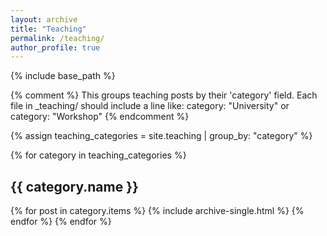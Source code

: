 ```yaml
---
layout: archive
title: "Teaching"
permalink: /teaching/
author_profile: true
---
```


{% include base_path %}

{% comment %}
This groups teaching posts by their 'category' field.
Each file in _teaching/ should include a line like:
category: "University" or category: "Workshop"
{% endcomment %}

{% assign teaching_categories = site.teaching | group_by: "category" %}

{% for category in teaching_categories %}
  <h2>{{ category.name }}</h2>
  {% for post in category.items %}
    {% include archive-single.html %}
  {% endfor %}
{% endfor %}
